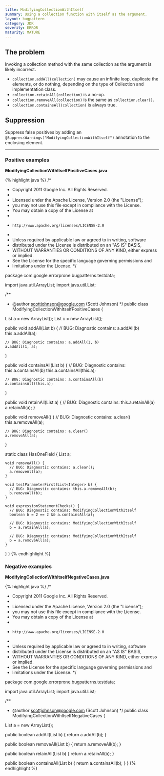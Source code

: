```yaml
---
title: ModifyingCollectionWithItself
summary: Using a collection function with itself as the argument.
layout: bugpattern
category: JDK
severity: ERROR
maturity: MATURE
---
```


<!--
*** AUTO-GENERATED, DO NOT MODIFY ***
To make changes, edit the @BugPattern annotation or the explanation in docs/bugpattern.
-->

## The problem
Invoking a collection method with the same collection as the argument is likely incorrect.

* `collection.addAll(collection)` may cause an infinite loop, duplicate the elements, or do nothing, depending on the type of Collection and implementation class.
* `collection.retainAll(collection)` is a no-op.
* `collection.removeAll(collection)` is the same as `collection.clear()`.
* `collection.containsAll(collection)` is always true.

## Suppression
Suppress false positives by adding an `@SuppressWarnings("ModifyingCollectionWithItself")` annotation to the enclosing element.

----------

### Positive examples
__ModifyingCollectionWithItselfPositiveCases.java__

{% highlight java %}
/*
 * Copyright 2011 Google Inc. All Rights Reserved.
 *
 * Licensed under the Apache License, Version 2.0 (the "License");
 * you may not use this file except in compliance with the License.
 * You may obtain a copy of the License at
 *
 *     http://www.apache.org/licenses/LICENSE-2.0
 *
 * Unless required by applicable law or agreed to in writing, software
 * distributed under the License is distributed on an "AS IS" BASIS,
 * WITHOUT WARRANTIES OR CONDITIONS OF ANY KIND, either express or implied.
 * See the License for the specific language governing permissions and
 * limitations under the License.
 */

package com.google.errorprone.bugpatterns.testdata;

import java.util.ArrayList;
import java.util.List;

/**
 * @author scottjohnson@google.com (Scott Johnson)
 */
public class ModifyingCollectionWithItselfPositiveCases {
  
  List<Integer> a = new ArrayList<Integer>();
  List<Integer> c = new ArrayList<Integer>();

  public void addAll(List<Integer> b) {
    // BUG: Diagnostic contains: a.addAll(b)
    this.a.addAll(a);

    // BUG: Diagnostic contains: a.addAll(1, b)
    a.addAll(1, a);
  }
  
  public void containsAll(List<Integer> b) {
    // BUG: Diagnostic contains: this.a.containsAll(b)
    this.a.containsAll(this.a);

    // BUG: Diagnostic contains: a.containsAll(b)
    a.containsAll(this.a);
  }

  public void retainAll(List<Integer> a) {
    // BUG: Diagnostic contains: this.a.retainAll(a)
    a.retainAll(a);
  }

  public void removeAll() {
    // BUG: Diagnostic contains: a.clear()
    this.a.removeAll(a);

    // BUG: Diagnostic contains: a.clear()
    a.removeAll(a);
  }

  static class HasOneField {
    List<Integer> a;

    void removeAll() {
      // BUG: Diagnostic contains: a.clear();
      a.removeAll(a);
    }

    void testParameterFirst(List<Integer> b) {
      // BUG: Diagnostic contains: this.a.removeAll(b);
      b.removeAll(b);
    }

    void expressionStatementChecks() {
      // BUG: Diagnostic contains: ModifyingCollectionWithItself
      boolean b = 2 == 2 && a.containsAll(a);

      // BUG: Diagnostic contains: ModifyingCollectionWithItself
      b = a.retainAll(a);

      // BUG: Diagnostic contains: ModifyingCollectionWithItself
      b = a.removeAll(a);
    }
  }
}
{% endhighlight %}

### Negative examples
__ModifyingCollectionWithItselfNegativeCases.java__

{% highlight java %}
/*
 * Copyright 2011 Google Inc. All Rights Reserved.
 *
 * Licensed under the Apache License, Version 2.0 (the "License");
 * you may not use this file except in compliance with the License.
 * You may obtain a copy of the License at
 *
 *     http://www.apache.org/licenses/LICENSE-2.0
 *
 * Unless required by applicable law or agreed to in writing, software
 * distributed under the License is distributed on an "AS IS" BASIS,
 * WITHOUT WARRANTIES OR CONDITIONS OF ANY KIND, either express or implied.
 * See the License for the specific language governing permissions and
 * limitations under the License.
 */

package com.google.errorprone.bugpatterns.testdata;

import java.util.ArrayList;
import java.util.List;

/**
 * @author scottjohnson@google.com (Scott Johnson)
 */
public class ModifyingCollectionWithItselfNegativeCases {
  
  List<Integer> a = new ArrayList<Integer>();
  
  public boolean addAll(List<Integer> b) {
    return a.addAll(b);
  }
  
  public boolean removeAll(List<Integer> b) {
    return a.removeAll(b);
  }
  
  public boolean retainAll(List<Integer> b) {
    return a.retainAll(b);
  }
  
  public boolean containsAll(List<Integer> b) {
    return a.containsAll(b);
  }
}
{% endhighlight %}

